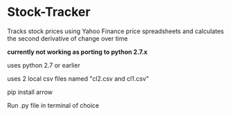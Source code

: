 # Stock-Tracker
Tracks stock prices using Yahoo Finance price spreadsheets and calculates the second derivative of change over time

**currently not working as porting to python 2.7.x**

uses python 2.7 or earlier

uses 2 local csv files named "cl2.csv and cl1.csv"

pip install arrow

Run .py file in terminal of choice
